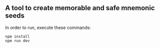 ## A tool to create memorable and safe mnemonic seeds

In order to run, execute these commands:

    npm install
    npm run dev
